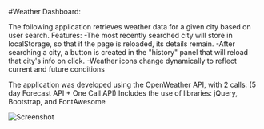#Weather Dashboard: 

The following application retrieves weather data for a given city based on user search.
Features:
-The most recently searched city will store in localStorage, so that if the page is reloaded, its details remain.
-After searching a city, a button is created in the "history" panel that will reload that city's info on click.
-Weather icons change dynamically to reflect current and future conditions

The application was developed using the OpenWeather API, with 2 calls: (5 day Forecast API + One Call API)
Includes the use of libraries: jQuery, Bootstrap, and FontAwesome

![Screenshot](weatherdashboard.JPG)


